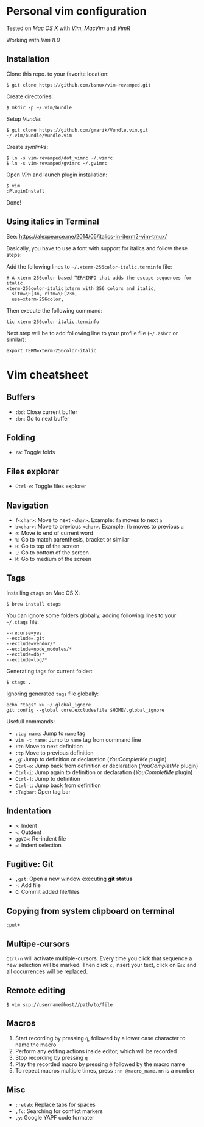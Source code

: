 # Personal vim configuration

Tested on *Mac OS X* with *Vim*, *MacVim* and *VimR*

Working with *Vim 8.0*

## Installation

Clone this repo. to your favorite location:

    $ git clone https://github.com/bsnux/vim-revamped.git

Create directories:

    $ mkdir -p ~/.vim/bundle

Setup *Vundle*:

    $ git clone https://github.com/gmarik/Vundle.vim.git ~/.vim/bundle/Vundle.vim

Create *symlinks*:

    $ ln -s vim-revamped/dot_vimrc ~/.vimrc
    $ ln -s vim-revamped/gvimrc ~/.gvimrc

Open *Vim* and launch plugin installation:

    $ vim
    :PluginInstall

Done!

## Using italics in Terminal

See: https://alexpearce.me/2014/05/italics-in-iterm2-vim-tmux/

Basically, you have to use a font with support for italics and follow these steps:

Add the following lines to `~/.xterm-256color-italic.terminfo` file:

```
# A xterm-256color based TERMINFO that adds the escape sequences for italic.
xterm-256color-italic|xterm with 256 colors and italic,
  sitm=\E[3m, ritm=\E[23m,
  use=xterm-256color,
```

Then execute the following command:

```
tic xterm-256color-italic.terminfo
```

Next step will be to add following line to your profile file (`~/.zshrc` or similar):

```
export TERM=xterm-256color-italic
```

# Vim cheatsheet

## Buffers

* `:bd`: Close current buffer
* `:bn`: Go to next buffer

## Folding

* `za`: Toggle folds

## Files explorer

* `Ctrl-e`: Toggle files explorer

## Navigation

* `f<char>`: Move to next `<char>`. Example: `fa` moves to next `a`
* `b<char>`: Move to previous `<char>`. Example: `fb` moves to previous `a`
* `e`: Move to end of current word
* `%`: Go to match parenthesis, bracket or similar
* `H`: Go to top of the screen
* `L`: Go to bottom of the screen
* `M`: Go to medium of the screen

## Tags

Installing `ctags` on Mac OS X:

```
$ brew install ctags
```

You can ignore some folders globally, adding following lines to your `~/.ctags` file:

```
--recurse=yes
--exclude=.git
--exclude=vendor/*
--exclude=node_modules/*
--exclude=db/*
--exclude=log/*
```

Generating tags for current folder:

```
$ ctags .
```

Ignoring generated `tags` file globally:

```
echo "tags" >> ~/.global_ignore
git config --global core.excludesfile $HOME/.global_ignore
```

Usefull commands:

* `:tag name`: Jump to `name` tag
* `vim -t name`: Jump to `name` tag from command line
* `:tn` Move to next definition
* `:tp` Move to previous definition
* `,g`: Jump to definition or declaration (*YouCompletMe* plugin)
* `Ctrl-o`: Jump back from definition or declaration (*YouCompletMe* plugin)
* `Ctrl-i`: Jump again to definition or declaration (*YouCompletMe* plugin)
* `Ctrl-]`: Jump to definition
* `Ctrl-t`: Jump back from definition
* `:Tagbar`: Open tag bar

## Indentation

* `>`: Indent
* `<`: Outdent
* `ggVG=`: Re-indent file
* `=`: Indent selection

## Fugitive: Git

* `,gst`: Open a new window executing **git status**
* `-`: Add file
* `C`: Commit added file/files

## Copying from system clipboard on terminal

```
:put+
```

## Multipe-cursors

`Ctrl-n` will activate multiple-cursors. Every time you click that sequence a
new selection will be marked. Then click `c`, insert your text, click on `Esc` and
all occurrences will be replaced.

## Remote editing

```
$ vim scp://username@host//path/to/file
```

## Macros

1. Start recording by pressing `q`, followed by a lower case character to name the macro
2. Perform any editing actions inside editor, which will be recorded
3. Stop recording by pressing `q`
4. Play the recorded macro by pressing `@` followed by the macro name
5. To repeat macros multiple times, press `:nn @macro_name`. ``nn`` is a number

## Misc

* `:retab`: Replace tabs for spaces
* `,fc`: Searching for conflict markers
* `,y`: Google YAPF code formater
